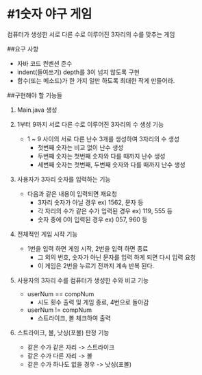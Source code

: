 # #1숫자 야구 게임
컴퓨터가 생성한 서로 다른 수로 이루어진 3자리의 수를 맞추는 게임

##요구 사항
* 자바 코드 컨벤션 준수
* indent(들여쓰기) depth를 3이 넘지 않도록 구현
* 함수(또는 메소드)가 한 가지 일만 하도록 최대한 작게 만들어라. 

##구현해야 할 기능들
1. Main.java 생성

2. 1부터 9까지 서로 다른 수로 이루어진 3자리의 수 생성 기능
    * 1 ~ 9 사이의 서로 다른 난수 3개를 생성하여 3자리의 수 생성
        * 첫번째 숫자는 비교 없이 난수 생성
        * 두번째 숫자는 첫번째 숫자와 다를 때까지 난수 생성
        * 세번째 숫자는 첫번째, 두번째 숫자와 다를 때까지 난수 생성  

3. 사용자가 3자리 숫자를 입력하는 기능
    * 다음과 같은 내용이 입력되면 재요청
        * 3자리 숫자가 아닐 경우 ex) 1562, 문자 등
        * 각 자리의 수가 같은 수가 입력된 경우 ex) 119, 555 등
        * 숫자 중에 0이 입력된 경우 ex) 057, 960 등

4. 전체적인 게임 시작 기능
    * 1번을 입력 하면 게임 시작, 2번을 입력 하면 종료
        * 그 외의 번호, 숫자가 아닌 문자를 입력 하게 되면 다시 입력 요청
        * 이 게임은 2번을 누르기 전까지 계속 반복 된다.
    
5. 사용자의 3자리 수를 컴퓨터가 생성한 수와 비교 기능
    * userNum == compNum
        * 시도 횟수 출력 및 게임 종료, 4번으로 돌아감
    * userNum != compNum
        * 스트라이크, 볼 체크하여 출력

6. 스트라이크, 볼, 낫싱(포볼) 판정 기능
    * 같은 수가 같은 자리 -> 스트라이크
    * 같은 수가 다른 자리 -> 볼
    * 같은 수가 하나도 없을 경우 -> 낫싱(포볼)
